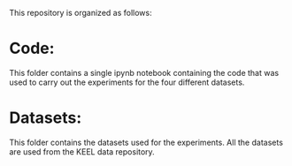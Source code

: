 This repository is organized as follows:

# Code:
This folder contains a single ipynb notebook containing the code that was used to carry out the experiments for the four different datasets. 

# Datasets:
This folder contains the datasets used for the experiments. All the datasets are used from the KEEL data repository.


